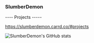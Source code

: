 ### SlumberDemon ###

---- Projects -----

https://slumberdemon.carrd.co/#projects

![SlumberDemon's GitHub stats](https://github-readme-stats.vercel.app/api?username=slumberdemon&hide=contribs,prs)


